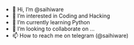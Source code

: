 - 👋 Hi, I’m @saihiware
- 👀 I’m interested in Coding and Hacking
- 🌱 I’m currently learning Python 
- 💞️ I’m looking to collaborate on ...
- 📫 How to reach me on telegram (@saihiware)

<!---
saihiware/saihiware is a ✨ special ✨ repository because its `README.md` (this file) appears on your GitHub profile.
You can click the Preview link to take a look at your changes.
--->

